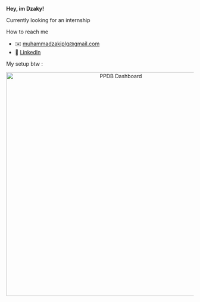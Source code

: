 **Hey, im Dzaky!**

Currently looking for an internship

How to reach me 
- ✉️ muhammadzakiplg@gmail.com  
- 👔 [LinkedIn](https://www.linkedin.com/in/muhammad-dzaky-hasyim-7a2807302/)

My setup btw :

<p align="center">
  <img src="" alt="PPDB Dashboard" width="600"/>
</p>
